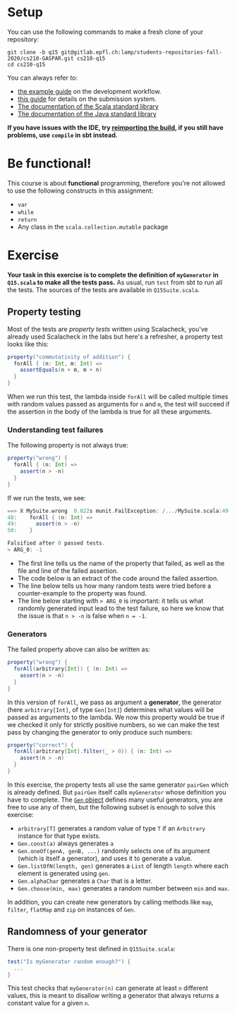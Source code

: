 # Setup

You can use the following commands to make a fresh clone of your repository:

```
git clone -b q15 git@gitlab.epfl.ch:lamp/students-repositories-fall-2020/cs210-GASPAR.git cs210-q15
cd cs210-q15
```

You can always refer to:
  * [the example guide](https://gitlab.epfl.ch/lamp/cs210/blob/master/labs/example-lab.md) on the development workflow.
  * [this guide](https://gitlab.epfl.ch/lamp/cs210/blob/master/labs/grading-and-submission.md) for details on the submission system.
  * [The documentation of the Scala standard library](https://www.scala-lang.org/files/archive/api/2.13.3)
  * [The documentation of the Java standard
    library](https://docs.oracle.com/en/java/javase/15/docs/api/index.html)

**If you have issues with the IDE, try [reimporting the build](https://gitlab.epfl.ch/lamp/cs210/-/blob/master/labs/example-lab.md#ide-features-like-type-on-hover-or-go-to-definition-do-not-work), if you still have problems, use `compile` in sbt instead.**

# Be functional!

This course is about **functional** programming, therefore you're not allowed to use the following
constructs in this assignment:
- `var`
- `while`
- `return`
- Any class in the `scala.collection.mutable` package

# Exercise

**Your task in this exercise is to complete the definition of `myGenerator` in
`Q15.scala` to make all the tests pass.** As usual, run `test` from sbt to run
all the tests. The sources of the tests are available in `Q15Suite.scala`.

## Property testing

Most of the tests are _property tests_ written using Scalacheck, you've already
used Scalacheck in the labs but here's a refresher, a property test looks like this:

```scala
property("commutativity of addition") {
  forAll { (n: Int, m: Int) =>
    assertEquals(n + m, m + n)
  }
}
```

When we run this test, the lambda inside `forAll` will be called multiple times
with random values passed as arguments for `n` and `m`, the test will succeed if
the assertion in the body of the lambda is true for all these arguments.

### Understanding test failures

The following property is not always true:

```scala
property("wrong") {
  forAll { (n: Int) =>
    assert(n > -n)
  }
}
```
If we run the tests, we see:

```scala
==> X MySuite.wrong  0.022s munit.FailException: /.../MySuite.scala:49 assertion failed
48:    forAll { (n: Int) =>
49:      assert(n > -n)
50:    }

Falsified after 0 passed tests.
> ARG_0: -1
```

- The first line tells us the name of the property that failed, as well as the
file and line of the failed assertion.
- The code below is an extract of the code around the failed assertion.
- The line below tells us how many random tests were tried before a
  counter-example to the property was found.
- The line below starting with `> ARG_0` is important: it tells us what randomly
  generated input lead to the test failure, so here we know that the issue is
  that `n > -n` is false when `n = -1`.

### Generators

The failed property above can also be written as:

```scala
property("wrong") {
  forAll(arbitrary[Int]) { (n: Int) =>
    assert(n > -n)
  }
}
```

In this version of `forAll`, we pass as argument a **generator**, the generator
(here `arbitrary[Int]`, of type `Gen[Int]`) determines what values will be
passed as arguments to the lambda. We now this property would be true if we
checked it only for strictly positive numbers, so we can make the test pass by
changing the generator to only produce such numbers:

```scala
property("correct") {
  forAll(arbitrary[Int].filter(_ > 0)) { (n: Int) =>
    assert(n > -n)
  }
}
```

In this exercise, the property tests all use the same generator `pairGen` which
is already defined. But `pairGen` itself calls `myGenerator` whose definition
you have to complete. The [`Gen`
object](https://javadoc.io/static/org.scalacheck/scalacheck_2.13/1.15.2/org/scalacheck/Gen$.html)
defines many useful generators, you are free to use any of them, but the
following subset is enough to solve this exercise:
- `arbitrary[T]` generates a random value of type `T` if an `Arbitrary` instance
  for that type exists.
- `Gen.const(a)` always generates `a`
- `Gen.oneOf(genA, genB, ...)` randomly selects one of
  its argument (which is itself a generator), and uses it to generate a value.
- `Gen.listOfN(length, gen)` generates a `List` of length `length` where each
  element is generated using `gen`.
- `Gen.alphaChar` generates a `Char` that is a letter.
- `Gen.choose(min, max)` generates a random number between `min` and `max`.

In addition, you can create new generators by calling methods like `map`,
`filter`, `flatMap` and `zip` on instances of `Gen`.


## Randomness of your generator

There is one non-property test defined in `Q15Suite.scala`:
```scala
test("Is myGenerator random enough?") {
  ...
}
```

This test checks that `myGenerator(n)` can generate at least `n` different
values, this is meant to disallow writing a generator that always returns a
constant value for a given `n`.
